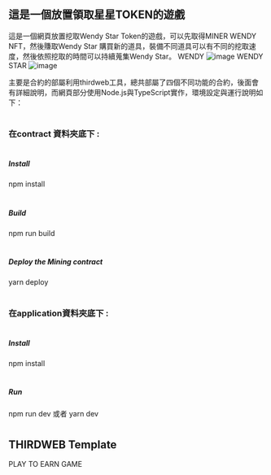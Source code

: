 
# <h2> 這是一個放置領取星星TOKEN的遊戲
這是一個網頁放置挖取Wendy Star Token的遊戲，可以先取得MINER WENDY NFT，然後賺取Wendy Star 購買新的道具，裝備不同道具可以有不同的挖取速度，然後依照挖取的時間可以持續蒐集Wendy Star。
WENDY
![image](https://github.com/XUAN980625/P2E-GAME/assets/29189675/9c4a655e-df0c-4e94-883d-de91b801099b)
WENDY STAR 
![image](https://github.com/XUAN980625/P2E-GAME/assets/29189675/f28755fe-058a-44ca-878b-cdb7c23d8311)

主要是合約的部屬利用thirdweb工具，總共部屬了四個不同功能的合約，後面會有詳細說明，而網頁部分使用Node.js與TypeScript實作，環境設定與運行說明如下：
# <h3> 在contract 資料夾底下 : 
# <h5>Install
npm install
# <h5>Build
npm run build 
# <h5>Deploy the Mining contract
yarn deploy
# <h3>在application資料夾底下 : 
# <h5> Install
npm install
# <h5> Run
npm run dev  或者  yarn dev




# <h2> THIRDWEB Template
PLAY TO EARN GAME
